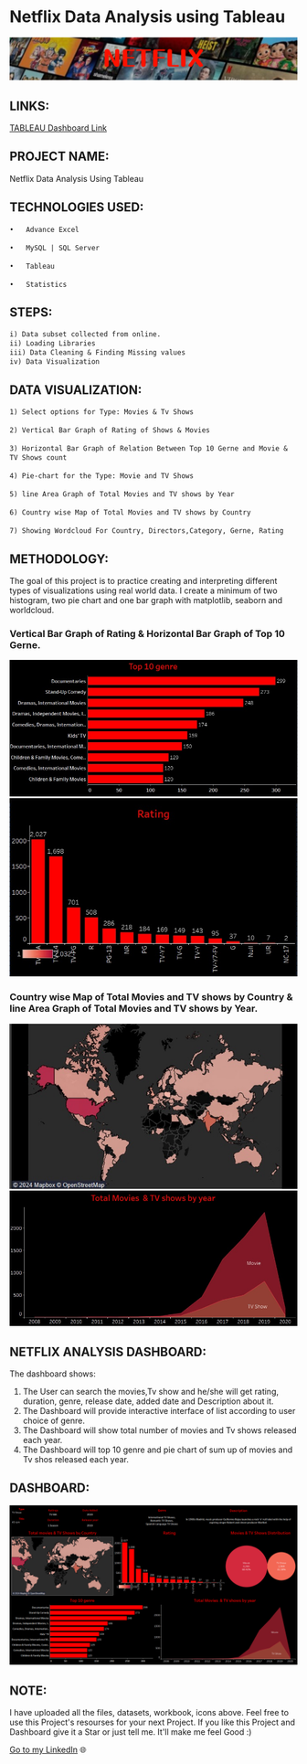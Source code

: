 # Netflix Data Analysis using Tableau

![NETFLIX](https://github.com/MaheshikaDilhani/Netflix-project-using-Tableau/blob/main/netflix%20heading.png)

## LINKS: 


[TABLEAU Dashboard Link](https://public.tableau.com/app/profile/maheshika.harischandra/viz/NetflixD_17149054868220/NetFlix)

## PROJECT NAME: 

Netflix Data Analysis Using Tableau 


## TECHNOLOGIES USED:

    •	Advance Excel

    •	MySQL | SQL Server

    •	Tableau

    •	Statistics
    
## STEPS:

    i) Data subset collected from online.
    ii) Loading Libraries
    iii) Data Cleaning & Finding Missing values
    iv) Data Visualization
    
## DATA VISUALIZATION: 


    1) Select options for Type: Movies & Tv Shows
    
    2) Vertical Bar Graph of Rating of Shows & Movies
    
    3) Horizontal Bar Graph of Relation Between Top 10 Gerne and Movie & TV Shows count
    
    4) Pie-chart for the Type: Movie and TV Shows
    
    5) line Area Graph of Total Movies and TV shows by Year
    
    6) Country wise Map of Total Movies and TV shows by Country
    
    7) Showing Wordcloud For Country, Directors,Category, Gerne, Rating
    

## METHODOLOGY:


The goal of this project is to practice creating and interpreting different types of visualizations using real world data. I create a minimum of two histogram, two pie chart and one bar graph with matplotlib, seaborn and worldcloud.

### Vertical Bar Graph of Rating & Horizontal Bar Graph of Top 10 Gerne.

![Netflix1](https://github.com/MaheshikaDilhani/Netflix-project-using-Tableau/blob/main/top10%20genre.jpg)
![Netflix1](https://github.com/MaheshikaDilhani/Netflix-project-using-Tableau/blob/main/Rating.jpg)



### Country wise Map of Total Movies and TV shows by Country & line Area Graph of Total Movies and TV shows by Year.

![Netflix2](https://github.com/MaheshikaDilhani/Netflix-project-using-Tableau/blob/main/map.jpg)
![Netflix2](https://github.com/MaheshikaDilhani/Netflix-project-using-Tableau/blob/main/Total%20Movies%20by%20year.jpg)




## NETFLIX ANALYSIS DASHBOARD:

The dashboard shows:

1) The User can search the movies,Tv show and he/she will get rating, duration, genre, release date, added date and Description about it.
2) The Dashboard will provide interactive interface of list according to user choice of genre.
3) The Dashboard will show total number of movies and Tv shows released each year. 
4) The Dashboard will top 10 genre and pie chart of sum up of movies and Tv shos released each year.

## DASHBOARD:

![Netflix](https://github.com/MaheshikaDilhani/Netflix-project-using-Tableau/blob/main/NetFlix.png)

## NOTE:

I have uploaded all the files, datasets, workbook, icons above. Feel free to use this Project's resourses for your next Project. If you like this Project and Dashboard give it a Star or just tell me. It'll make me feel Good :)

[Go to my LinkedIn](https://www.linkedin.com/in/maheshika-weerawardhanage/) 🌐

